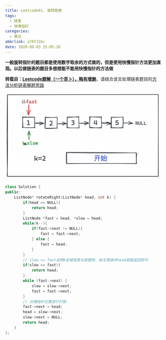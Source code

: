 ```yaml
---
title: Leetcode61. 旋转链表
tags:
  - 链表
  - 快慢指针
categories:
  - 算法
abbrlink: a76f31bc
date: 2020-09-03 15:05:26
---
```


**一般旋转指针的题目都是使用数字取余的方式做的，但是使用快慢指针方法更加直观。以后做链表的题目多想想能不能用快慢指针的方法做**

**转载自：[Leetcode题解（一个歪卜），略有增删](https://leetcode-cn.com/problems/rotate-list/solution/dong-tu-suan-fa-xuan-zhuan-lian-biao-si-chong-ji-3/)**，请结合该文处理链表题目的[方法分析链表解题思路](./链表解题思路.md)

<!-- more -->

![img](./Leetcode61-旋转链表/bbaf1c2d256eb2641fac9c637e169b60b9dc83655e8a0605527aba7e249b68b2-file_1597038479849.gif)

```c++
class Solution {
public:
    ListNode* rotateRight(ListNode* head, int k) {
        if(head == NULL){
            return head;
        }
        ListNode *fast = head, *slow = head;
        while(k--){
            if(fast->next != NULL){
                fast = fast->next;
            } else {
                fast = head;
            }
        }
      	// slow == fast说明k会被链表长度整除，故无需操作head直接返回即可
        if(slow == fast){
            return head;
        }
        while (fast->next) {
            slow = slow->next;
            fast = fast->next;
        }
        // 对慢指针位置进行打断
        fast->next = head;
        head = slow->next;
        slow->next = NULL;
        return head;
    }
};
```